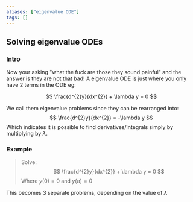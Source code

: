 ```yaml
---
aliases: ["eigenvalue ODE"]
tags: []
---
```


## Solving eigenvalue ODEs

### Intro

Now your asking "what the fuck are those they sound painful" and the answer is they are not that bad! A eigenvalue ODE is just where you only have 2 terms in the ODE eg:

$$ \frac{d^{2}y}{dx^{2}} + \lambda y = 0 $$

We call them eigenvalue problems since they can be rearranged into:
$$ \frac{d^{2}y}{dx^{2}}  = -\lambda y $$
Which indicates it is possible to find derivatives/integrals simply by multiplying by $\lambda$.

### Example
> Solve:
> $$ \frac{d^{2}y}{dx^{2}} + \lambda y = 0 $$
> Where $y(0)=0$ and $y(\pi)=0$

This becomes 3 separate problems, depending on the value of $\lambda$ 
